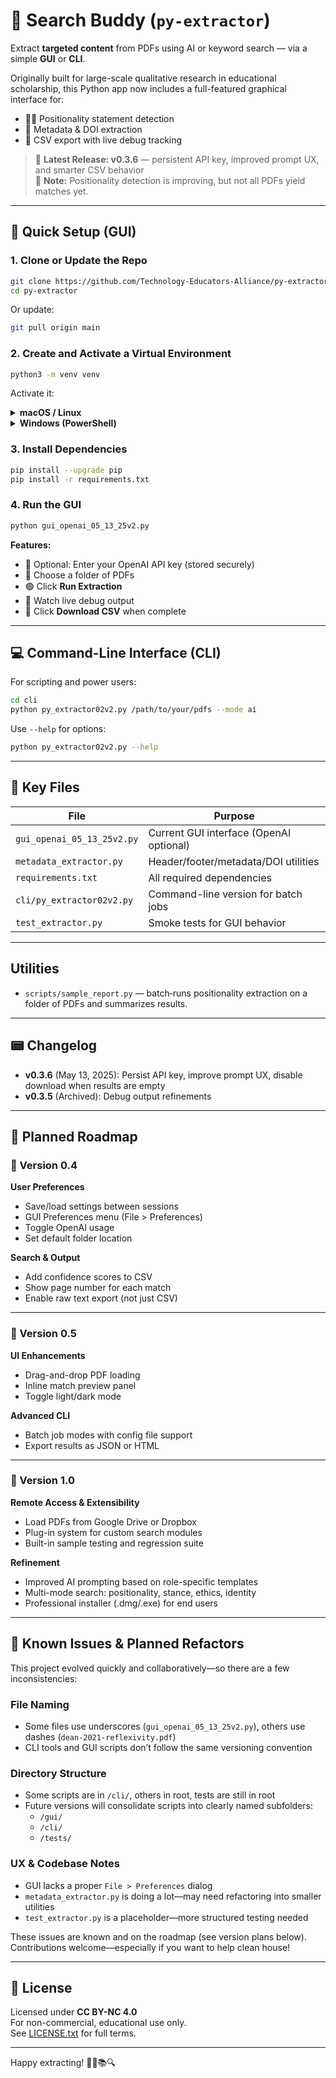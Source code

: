 # 🧠 Search Buddy (`py-extractor`)

Extract **targeted content** from PDFs using AI or keyword search — via a simple **GUI** or **CLI**.

Originally built for large-scale qualitative research in educational scholarship, this Python app now includes a full-featured graphical interface for:

- 🧑‍🏫 Positionality statement detection  
- 📄 Metadata & DOI extraction  
- 📄 CSV export with live debug tracking

> 🚀 **Latest Release: v0.3.6** — persistent API key, improved prompt UX, and smarter CSV behavior  
> 🔬 **Note:** Positionality detection is improving, but not all PDFs yield matches yet.

---

## 🧰 Quick Setup (GUI)

### 1. Clone or Update the Repo

```bash
git clone https://github.com/Technology-Educators-Alliance/py-extractor.git
cd py-extractor
```

Or update:

```bash
git pull origin main
```

### 2. Create and Activate a Virtual Environment

```bash
python3 -m venv venv
```

Activate it:

<details>
<summary><strong>macOS / Linux</strong></summary>

```bash
source venv/bin/activate
```

</details>

<details>
<summary><strong>Windows (PowerShell)</strong></summary>

```powershell
.\venv\Scripts\Activate.ps1
```

</details>

### 3. Install Dependencies

```bash
pip install --upgrade pip
pip install -r requirements.txt
```

### 4. Run the GUI

```bash
python gui_openai_05_13_25v2.py
```

**Features:**

- 🔑 Optional: Enter your OpenAI API key (stored securely)
- 📁 Choose a folder of PDFs
- 🟢 Click **Run Extraction**
- 🧾 Watch live debug output
- 🧃 Click **Download CSV** when complete

---

## 💻 Command-Line Interface (CLI)

For scripting and power users:

```bash
cd cli
python py_extractor02v2.py /path/to/your/pdfs --mode ai
```

Use `--help` for options:

```bash
python py_extractor02v2.py --help
```

---

## 📆 Key Files

| File | Purpose |
|------|---------|
| `gui_openai_05_13_25v2.py` | Current GUI interface (OpenAI optional) |
| `metadata_extractor.py` | Header/footer/metadata/DOI utilities |
| `requirements.txt` | All required dependencies |
| `cli/py_extractor02v2.py` | Command-line version for batch jobs |
| `test_extractor.py` | Smoke tests for GUI behavior |

---

## Utilities

- `scripts/sample_report.py` — batch‑runs positionality extraction on a folder of PDFs and summarizes results.

---

## 📟 Changelog

- **v0.3.6** (May 13, 2025): Persist API key, improve prompt UX, disable download when results are empty
- **v0.3.5** (Archived): Debug output refinements

---

## 🔭 Planned Roadmap

### 🔹 Version 0.4
**User Preferences**
- Save/load settings between sessions
- GUI Preferences menu (File > Preferences)
- Toggle OpenAI usage
- Set default folder location

**Search & Output**
- Add confidence scores to CSV
- Show page number for each match
- Enable raw text export (not just CSV)

---

### 🔹 Version 0.5
**UI Enhancements**
- Drag-and-drop PDF loading
- Inline match preview panel
- Toggle light/dark mode

**Advanced CLI**
- Batch job modes with config file support
- Export results as JSON or HTML

---

### 🔹 Version 1.0
**Remote Access & Extensibility**
- Load PDFs from Google Drive or Dropbox
- Plug-in system for custom search modules
- Built-in sample testing and regression suite

**Refinement**
- Improved AI prompting based on role-specific templates
- Multi-mode search: positionality, stance, ethics, identity
- Professional installer (.dmg/.exe) for end users

---

## 🧹 Known Issues & Planned Refactors

This project evolved quickly and collaboratively—so there are a few inconsistencies:

### File Naming
- Some files use underscores (`gui_openai_05_13_25v2.py`), others use dashes (`dean-2021-reflexivity.pdf`)
- CLI tools and GUI scripts don’t follow the same versioning convention

### Directory Structure
- Some scripts are in `/cli/`, others in root, tests are still in root
- Future versions will consolidate scripts into clearly named subfolders:
  - `/gui/`
  - `/cli/`
  - `/tests/`

### UX & Codebase Notes
- GUI lacks a proper `File > Preferences` dialog
- `metadata_extractor.py` is doing a lot—may need refactoring into smaller utilities
- `test_extractor.py` is a placeholder—more structured testing needed

These issues are known and on the roadmap (see version plans below). Contributions welcome—especially if you want to help clean house!

---

## 🧪 License

Licensed under **CC BY-NC 4.0**  
For non-commercial, educational use only.  
See [LICENSE.txt](LICENSE.txt) for full terms.

---

Happy extracting! 🧙‍♂️📚🔍
